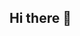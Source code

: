## Hi there 👋

<!--
**sandeepk6858/sandeepk6858** is a ✨ _special_ ✨ repository because its `README.md` (this file) appears on your GitHub profile.
![Banner](https://repository-images.githubusercontent.com/866896760/4921f951-1811-447f-9c70-2e0824485328)



Here are some ideas to get you started:

- 🔭 I’m currently working on **full-stack web development projects using JavaScript, React, and Node.js.**
- 🌱 I’m currently learning **DevOps practices, Docker, and Kubernetes to enhance my deployment skills.**
- 👯 I’m looking to collaborate on **open-source projects related to web development or automation tools.**
- 🤔 I’m looking for help with **improving performance optimization in large-scale applications.**
- 💬 Ask me about **JavaScript, React, web APIs, or anything tech-related!**
- 📫 How to reach me: **sandeepk6858@gmail.com**
- 😄 Pronouns: **Sandy**
- ⚡ Fun fact: **I love solving Rubik's cubes and can solve one in under a minute!**

-->
